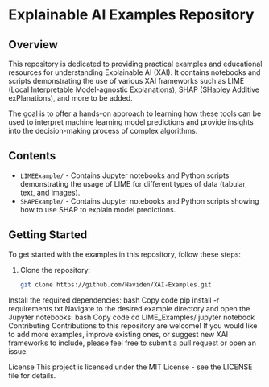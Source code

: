 # Explainable AI Examples Repository

## Overview

This repository is dedicated to providing practical examples and educational resources for understanding Explainable AI (XAI). It contains notebooks and scripts demonstrating the use of various XAI frameworks such as LIME (Local Interpretable Model-agnostic Explanations), SHAP (SHapley Additive exPlanations), and more to be added.

The goal is to offer a hands-on approach to learning how these tools can be used to interpret machine learning model predictions and provide insights into the decision-making process of complex algorithms.

## Contents

- `LIMEExample/` - Contains Jupyter notebooks and Python scripts demonstrating the usage of LIME for different types of data (tabular, text, and images).
- `SHAPExample/` - Contains Jupyter notebooks and Python scripts showing how to use SHAP to explain model predictions.


## Getting Started

To get started with the examples in this repository, follow these steps:

1. Clone the repository:
   ```bash
   git clone https://github.com/Naviden/XAI-Examples.git
Install the required dependencies:
bash
Copy code
pip install -r requirements.txt
Navigate to the desired example directory and open the Jupyter notebooks:
bash
Copy code
cd LIME_Examples/
jupyter notebook
Contributing
Contributions to this repository are welcome! If you would like to add more examples, improve existing ones, or suggest new XAI frameworks to include, please feel free to submit a pull request or open an issue.

License
This project is licensed under the MIT License - see the LICENSE file for details.
